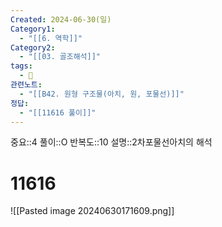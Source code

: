```yaml
---
Created: 2024-06-30(일)
Category1:
  - "[[6. 역학]]"
Category2:
  - "[[03. 골조해석]]"
tags:
  - 🧮
관련노트:
  - "[[B42. 원형 구조물(아치, 원, 포물선)]]"
정답:
  - "[[11616 풀이]]"
---
```

중요::4
풀이::O
반복도::10
설명::2차포물선아치의 해석
#  11616
![[Pasted image 20240630171609.png]]
